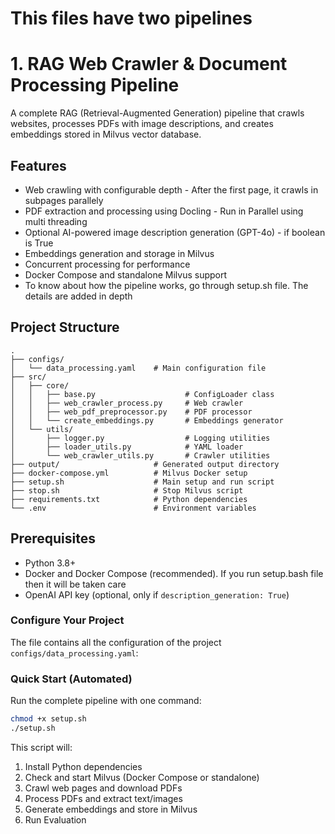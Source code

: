 # This files have two pipelines
# 1. RAG Web Crawler & Document Processing Pipeline

A complete RAG (Retrieval-Augmented Generation) pipeline that crawls websites, processes PDFs with image descriptions, and creates embeddings stored in Milvus vector database.

## Features

- Web crawling with configurable depth - After the first page, it crawls in subpages parallely
- PDF extraction and processing using Docling - Run in Parallel using multi threading
- Optional AI-powered image description generation (GPT-4o) - if boolean is True
- Embeddings generation and storage in Milvus
- Concurrent processing for performance
- Docker Compose and standalone Milvus support
- To know about how the pipeline works, go through setup.sh file. The details are added in depth

## Project Structure

```
.
├── configs/
│   └── data_processing.yaml    # Main configuration file
├── src/
│   ├── core/
│   │   ├── base.py                    # ConfigLoader class
│   │   ├── web_crawler_process.py     # Web crawler
│   │   ├── web_pdf_preprocessor.py    # PDF processor
│   │   └── create_embeddings.py       # Embeddings generator
│   └── utils/
│       ├── logger.py                  # Logging utilities
│       ├── loader_utils.py            # YAML loader
│       └── web_crawler_utils.py       # Crawler utilities
├── output/                     # Generated output directory
├── docker-compose.yml          # Milvus Docker setup
├── setup.sh                    # Main setup and run script
├── stop.sh                     # Stop Milvus script
├── requirements.txt            # Python dependencies
└── .env                        # Environment variables
```

## Prerequisites

- Python 3.8+
- Docker and Docker Compose (recommended). If you run setup.bash file then it will be taken care
- OpenAI API key (optional, only if `description_generation: True`)


### Configure Your Project
The file contains all the configuration of the project `configs/data_processing.yaml`:


### Quick Start (Automated)

Run the complete pipeline with one command:

```bash
chmod +x setup.sh
./setup.sh
```

This script will:
1. Install Python dependencies
2. Check and start Milvus (Docker Compose or standalone)
3. Crawl web pages and download PDFs
4. Process PDFs and extract text/images
5. Generate embeddings and store in Milvus
6. Run Evaluation

